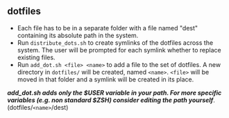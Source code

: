 ## dotfiles
- Each file has to be in a separate folder with a file named "dest" containing its absolute path in the system.
- Run `distribute_dots.sh` to create symlinks of the dotfiles across the system. The user will be prompted for each symlink  whether to replace existing files.
- Run `add_dot.sh <file> <name>` to add a file to the set of dotfiles. A new directory in `dotfiles/` will be created, named `<name>`. `<file>` will be moved in that folder and a symlink will be created in its place.

***add_dot.sh adds only the $USER variable in your path. For more specific variables (e.g. non standard $ZSH) consider editing the path yourself***. (dotfiles/`<name>`/dest)
